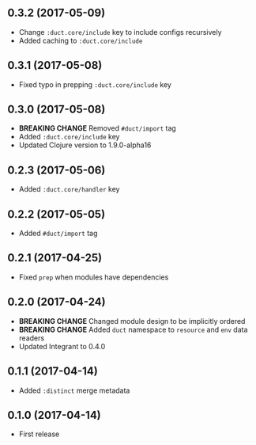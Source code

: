 ## 0.3.2 (2017-05-09)

* Change `:duct.core/include` key to include configs recursively
* Added caching to `:duct.core/include`

## 0.3.1 (2017-05-08)

* Fixed typo in prepping `:duct.core/include` key

## 0.3.0 (2017-05-08)

* **BREAKING CHANGE** Removed `#duct/import` tag
* Added `:duct.core/include` key
* Updated Clojure version to 1.9.0-alpha16

## 0.2.3 (2017-05-06)

* Added `:duct.core/handler` key

## 0.2.2 (2017-05-05)

* Added `#duct/import` tag

## 0.2.1 (2017-04-25)

* Fixed `prep` when modules have dependencies

## 0.2.0 (2017-04-24)

* **BREAKING CHANGE** Changed module design to be implicitly ordered
* **BREAKING CHANGE** Added `duct` namespace to `resource` and `env` data readers
* Updated Integrant to 0.4.0

## 0.1.1 (2017-04-14)

* Added `:distinct` merge metadata

## 0.1.0 (2017-04-14)

* First release
